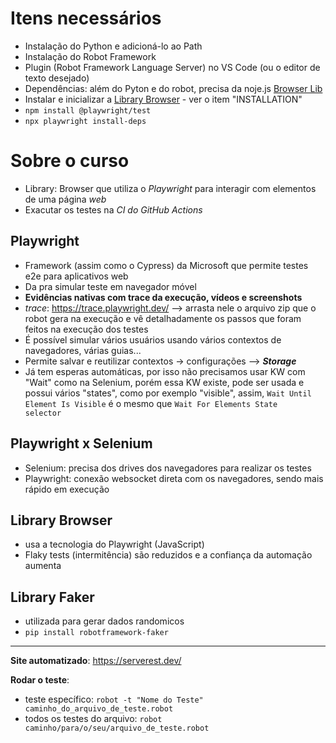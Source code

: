 # Itens necessários
- Instalação do Python e adicioná-lo ao Path
- Instalação do Robot Framework
- Plugin (Robot Framework Language Server) no VS Code (ou o editor de texto desejado)
- Dependências: além do Pyton e do robot, precisa da noje.js [Browser Lib](https://robotframework-browser.org/)
- Instalar e inicializar a [Library Browser](https://robotframework-browser.org/) - ver o item "INSTALLATION"
- `npm install @playwright/test`
- `npx playwright install-deps`

# Sobre o curso
- Library: Browser que utiliza o *Playwright* para interagir com elementos de uma página *web*
- Exacutar os testes na *CI do GitHub Actions*

## Playwright
- Framework (assim como o Cypress) da Microsoft que permite testes e2e para aplicativos web
- Da pra simular teste em navegador móvel
- **Evidências nativas com trace da execução, vídeos e screenshots**
- *trace*: https://trace.playwright.dev/ --> arrasta nele o arquivo zip que o robot gera na execução e vê detalhadamente os passos que foram feitos na execução dos testes
- É possível simular vários usuários usando vários contextos de navegadores, várias guias...
- Permite salvar e reutilizar contextos -> configurações --> ***Storage***
- Já tem esperas automáticas, por isso não precisamos usar KW com "Wait" como na Selenium, porém essa KW existe, pode ser usada e possui vários "states", como por exemplo "visible", assim, `Wait Until Element Is Visible` é o mesmo que `Wait For Elements State    selector`

## Playwright x Selenium
- Selenium: precisa dos drives dos navegadores para realizar os testes
- Playwright: conexão websocket direta com os navegadores, sendo mais rápido em execução

## Library Browser
- usa a tecnologia do Playwright (JavaScript)
- Flaky tests (intermitência) são reduzidos e a confiança da automação aumenta

## Library Faker
- utilizada para gerar dados randomicos
- `pip install robotframework-faker`

---

**Site automatizado**: https://serverest.dev/

**Rodar o teste**:
- teste específico: `robot -t "Nome do Teste" caminho_do_arquivo_de_teste.robot`
- todos os testes do arquivo: `robot caminho/para/o/seu/arquivo_de_teste.robot`


